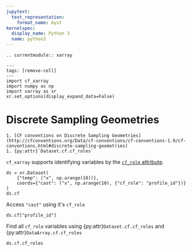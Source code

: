 ```yaml
---
jupytext:
  text_representation:
    format_name: myst
kernelspec:
  display_name: Python 3
  name: python3
---
```


```{eval-rst}
.. currentmodule:: xarray
```

```{code-cell}
---
tags: [remove-cell]
---
import cf_xarray
import numpy as np
import xarray as xr
xr.set_options(display_expand_data=False)
```

# Discrete Sampling Geometries

```{seealso}
1. [CF conventions on Discrete Sampling Geometries](http://cfconventions.org/Data/cf-conventions/cf-conventions-1.9/cf-conventions.html#discrete-sampling-geometries)
1. {py:attr}`Dataset.cf.cf_roles`
```

`cf_xarray` supports identifying variables by the [`cf_role` attribute](http://cfconventions.org/Data/cf-conventions/cf-conventions-1.9/cf-conventions.html#discrete-sampling-geometries).

```{code-cell}
ds = xr.Dataset(
    {"temp": ("x", np.arange(10))},
    coords={"cast": ("x", np.arange(10), {"cf_role": "profile_id"})}
)
ds.cf
```

Access `"cast"` using it's `cf_role`

```{code-cell}
ds.cf["profile_id"]
```

Find all `cf_role` variables using {py:attr}`Dataset.cf.cf_roles` and {py:attr}`DataArray.cf.cf_roles`

```{code-cell}
ds.cf.cf_roles
```
